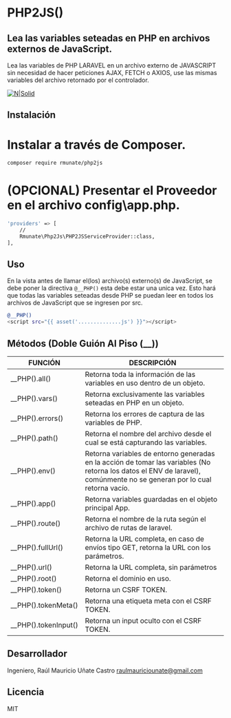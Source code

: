 # PHP2JS()
## Lea las variables seteadas en PHP en archivos externos de JavaScript.
Lea las variables de PHP LARAVEL en un archivo externo de JAVASCRIPT sin necesidad de hacer peticiones AJAX, FETCH o AXIOS, use las mismas variables del archivo retornado por el controlador.

[![N|Solid](https://i.ibb.co/ZLzQTpm/Firma-Git-Hub.png)](#)

## Instalación
# Instalar a través de Composer.
```sh
composer require rmunate/php2js
```

# (OPCIONAL) Presentar el Proveedor en el archivo config\app.php. 

```sh
'providers' => [
	//
	Rmunate\Php2Js\PHP2JSServiceProvider::class,
],
```

## Uso
En la vista antes de llamar el(los) archivo(s) externo(s) de JavaScript, se debe poner la directiva `@__PHP()` esta debe estar una unica vez. Esto hará que todas las variables seteadas desde PHP se puedan leer en todos los archivos de JavaScript que se ingresen por src.
```sh
@__PHP()
<script src="{{ asset('..............js') }}"></script>
```

## Métodos (Doble Guión Al Piso (__))

| FUNCIÓN | DESCRIPCIÓN |
| ------ | ------ |
| __PHP().all() | Retorna toda la información de las variables en uso dentro de un objeto. |
| __PHP().vars() | Retorna exclusivamente las variables seteadas en PHP en un objeto. |
| __PHP().errors() | Retorna los errores de captura de las variables de PHP. |
| __PHP().path() | Retorna el nombre del archivo desde el cual se está capturando las variables. |
| __PHP().env() | Retorna variables de entorno generadas en la acción de tomar las variables (No retorna los datos el ENV de laravel), comúnmente no se generan por lo cual retorna vacío. |
| __PHP().app() | Retorna variables guardadas en el objeto principal App. |
| __PHP().route() | Retorna el nombre de la ruta según el archivo de rutas de laravel. |
| __PHP().fullUrl() | Retorna la URL completa, en caso de envíos tipo GET, retorna la URL con los parámetros. |
| __PHP().url() | Retorna la URL completa, sin parámetros |
| __PHP().root() | Retorna el dominio en uso. |
| __PHP().token() | Retorna un CSRF TOKEN. |
| __PHP().tokenMeta() | Retorna una etiqueta meta con el CSRF TOKEN. |
| __PHP().tokenInput() | Retorna un input oculto con el CSRF TOKEN. |

## Desarrollador

Ingeniero, Raúl Mauricio Uñate Castro
raulmauriciounate@gmail.com

## Licencia
MIT
